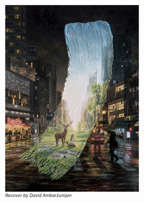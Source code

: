 <img src="./images/recover.jpg" alt="Recover by David Ambarzumjan" height="600px" width="429px" />
<br/>
<i>Recover by David Ambarzumjan</i>
